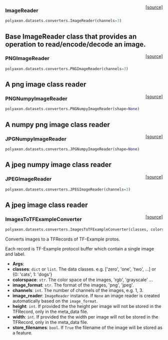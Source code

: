 <span style="float:right;">[[source]](https://github.com/polyaxon/polyaxon/blob/master/polyaxon/datasets/converters.py#L13)</span>
### ImageReader

```python
polyaxon.datasets.converters.ImageReader(channels=3)
```

Base ImageReader class that provides an operation to read/encode/decode an image.
----

<span style="float:right;">[[source]](https://github.com/polyaxon/polyaxon/blob/master/polyaxon/datasets/converters.py#L29)</span>
### PNGImageReader

```python
polyaxon.datasets.converters.PNGImageReader(channels=3)
```

A png image class reader
----

<span style="float:right;">[[source]](https://github.com/polyaxon/polyaxon/blob/master/polyaxon/datasets/converters.py#L35)</span>
### PNGNumpyImageReader

```python
polyaxon.datasets.converters.PNGNumpyImageReader(shape=None)
```

A numpy png image class reader
----

<span style="float:right;">[[source]](https://github.com/polyaxon/polyaxon/blob/master/polyaxon/datasets/converters.py#L50)</span>
### JPGNumpyImageReader

```python
polyaxon.datasets.converters.JPGNumpyImageReader(shape=None)
```

A jpeg numpy image class reader
----

<span style="float:right;">[[source]](https://github.com/polyaxon/polyaxon/blob/master/polyaxon/datasets/converters.py#L64)</span>
### JPEGImageReader

```python
polyaxon.datasets.converters.JPEGImageReader(channels=3)
```

A jpeg image class reader
----

<span style="float:right;">[[source]](https://github.com/polyaxon/polyaxon/blob/master/polyaxon/datasets/converters.py#L70)</span>
### ImagesToTFExampleConverter

```python
polyaxon.datasets.converters.ImagesToTFExampleConverter(classes, colorspace, image_format, channels, image_reader=None, height=None, width=None, store_filenames=False)
```

Converts images to a TFRecords of TF-Example protos.

Each record is TF-Example protocol buffer which contain a single image and label.

- __Args__:
- __classes__: `dict` or `list`. The data classes.
	e.g. ['zero', 'one', 'two', ...] or {0: 'cats', 1: 'dogs'}
- __colorspace__: `str`. The color space of the images, 'rgb', 'grayscale' ...
- __image_format__: `str`. The format of the images, 'png', 'jpeg'.
- __channels__: `int`. The number of channels of the images, e.g. 1, 3.
- __image_reader__: `ImageReader` instance. If `None` an image reader is created automatically
	based on the `image_format`.
- __height__: `int`. If provided the the height per image will not be stored in the TFRecord,
	only in the meta_data file.
- __width__: `int`. If provided the the width per image will not be stored in the TFRecord,
	only in the meta_data file.
- __store_filenames__: `bool`. If `True` the filename of the image will be stored as a feature.
